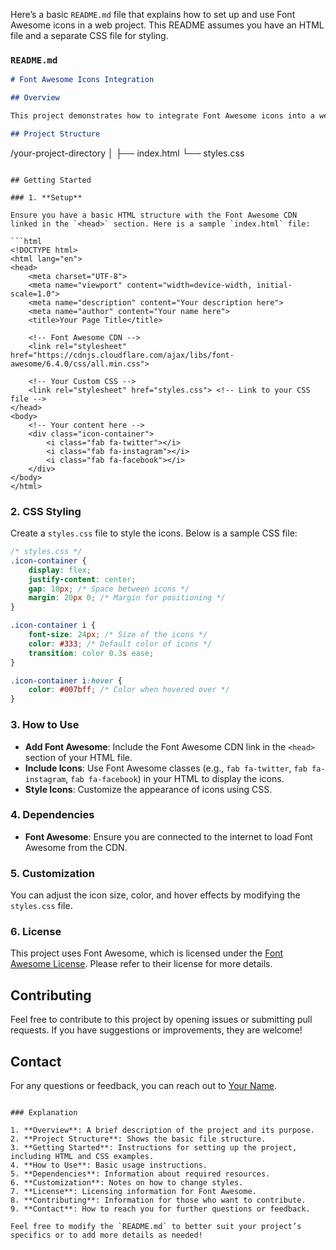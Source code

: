 Here’s a basic `README.md` file that explains how to set up and use Font Awesome icons in a web project. This README assumes you have an HTML file and a separate CSS file for styling.

### `README.md`

```markdown
# Font Awesome Icons Integration

## Overview

This project demonstrates how to integrate Font Awesome icons into a web page using the latest version from the CDN. The setup includes an HTML file and a CSS file to style and display the icons properly.

## Project Structure

```
/your-project-directory
│
├── index.html
└── styles.css
```

## Getting Started

### 1. **Setup**

Ensure you have a basic HTML structure with the Font Awesome CDN linked in the `<head>` section. Here is a sample `index.html` file:

```html
<!DOCTYPE html>
<html lang="en">
<head>
    <meta charset="UTF-8">
    <meta name="viewport" content="width=device-width, initial-scale=1.0">
    <meta name="description" content="Your description here">
    <meta name="author" content="Your name here">
    <title>Your Page Title</title>
    
    <!-- Font Awesome CDN -->
    <link rel="stylesheet" href="https://cdnjs.cloudflare.com/ajax/libs/font-awesome/6.4.0/css/all.min.css">

    <!-- Your Custom CSS -->
    <link rel="stylesheet" href="styles.css"> <!-- Link to your CSS file -->
</head>
<body>
    <!-- Your content here -->
    <div class="icon-container">
        <i class="fab fa-twitter"></i>
        <i class="fab fa-instagram"></i>
        <i class="fab fa-facebook"></i>
    </div>
</body>
</html>
```

### 2. **CSS Styling**

Create a `styles.css` file to style the icons. Below is a sample CSS file:

```css
/* styles.css */
.icon-container {
    display: flex;
    justify-content: center;
    gap: 10px; /* Space between icons */
    margin: 20px 0; /* Margin for positioning */
}

.icon-container i {
    font-size: 24px; /* Size of the icons */
    color: #333; /* Default color of icons */
    transition: color 0.3s ease;
}

.icon-container i:hover {
    color: #007bff; /* Color when hovered over */
}
```

### 3. **How to Use**

- **Add Font Awesome**: Include the Font Awesome CDN link in the `<head>` section of your HTML file.
- **Include Icons**: Use Font Awesome classes (e.g., `fab fa-twitter`, `fab fa-instagram`, `fab fa-facebook`) in your HTML to display the icons.
- **Style Icons**: Customize the appearance of icons using CSS.

### 4. **Dependencies**

- **Font Awesome**: Ensure you are connected to the internet to load Font Awesome from the CDN.

### 5. **Customization**

You can adjust the icon size, color, and hover effects by modifying the `styles.css` file.

### 6. **License**

This project uses Font Awesome, which is licensed under the [Font Awesome License](https://fontawesome.com/license). Please refer to their license for more details.

## Contributing

Feel free to contribute to this project by opening issues or submitting pull requests. If you have suggestions or improvements, they are welcome!

## Contact

For any questions or feedback, you can reach out to [Your Name](mailto:your.email@example.com).

```

### Explanation

1. **Overview**: A brief description of the project and its purpose.
2. **Project Structure**: Shows the basic file structure.
3. **Getting Started**: Instructions for setting up the project, including HTML and CSS examples.
4. **How to Use**: Basic usage instructions.
5. **Dependencies**: Information about required resources.
6. **Customization**: Notes on how to change styles.
7. **License**: Licensing information for Font Awesome.
8. **Contributing**: Information for those who want to contribute.
9. **Contact**: How to reach you for further questions or feedback.

Feel free to modify the `README.md` to better suit your project’s specifics or to add more details as needed!
